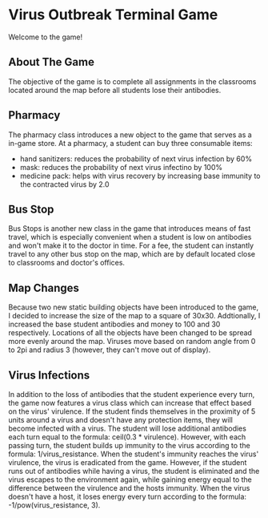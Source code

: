 # Virus Outbreak Terminal Game
Welcome to the game!

## About The Game
The objective of the game is to complete all assignments in the classrooms located around the map before all students lose their antibodies. 



## Pharmacy

The pharmacy class introduces a new object to the game that serves as a in-game store. At a pharmacy, a student can buy three consumable items:

- hand sanitizers: reduces the probability of next virus infection by 60%
- mask: reduces the probability of next virus infectino by 100%
- medicine pack: helps with virus recovery by increasing base immunity to the contracted virus by 2.0

## Bus Stop

Bus Stops is another new class in the game that introduces means of fast travel, which is especially convenient when a student is low on antibodies and won't make it to the doctor in time. For a fee, the student can instantly travel to any other bus stop on the map, which are by default located close to classrooms and doctor's offices.

## Map Changes

Because two new static building objects have been introduced to the game, I decided to increase the size of the map to a square of 30x30. Addtionally, I increased the base student antibodies and money to 100 and 30 respectively. Locations of all the objects have been changed to be spread more evenly around the map. Viruses move based on random angle from 0 to 2pi and radius 3 (however, they can't move out of display). 

## Virus Infections

In addition to the loss of antibodies that the student experience every turn, the game now features a virus class which can increase that effect based on the virus' virulence. If the student finds themselves in the proximity of 5 units around a virus and doesn't have any protection items, they will become infected with a virus. The student will lose additional antibodies each turn equal to the formula: ceil(0.3 * virulence). However, with each passing turn, the student builds up immunity to the virus according to the formula: 1/virus_resistance. When the student's immunity reaches the virus' virulence, the virus is eradicated from the game. However, if the student runs out of antibodies while having a virus, the student is eliminated and the virus escapes to the environment again, while gaining energy equal to the difference between the virulence and the hosts immunity. When the virus doesn't have a host, it loses energy every turn according to the formula: -1/pow(virus_resistance, 3). 

